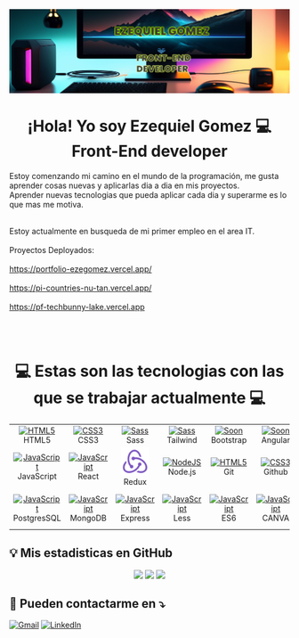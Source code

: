 <img align="center" alt="banner" width="auto" src="Banner.png">

<h1 align="center">¡Hola! Yo soy Ezequiel Gomez 💻 Front-End developer</h1>

<div>Estoy comenzando mi camino en el mundo de la programación, me gusta aprender cosas nuevas y aplicarlas dia a dia en mis proyectos.</div>
  Aprender nuevas tecnologias que pueda aplicar cada dia y superarme es lo que mas me motiva.
<br/>
<br/>

Estoy actualmente en busqueda de mi primer empleo en el area IT.
<br/>
<br/>
Proyectos Deployados:
<br/>
<br/>
https://portfolio-ezegomez.vercel.app/
<br/>
<br/>
https://pi-countries-nu-tan.vercel.app/
<br/>
<br/>
https://pf-techbunny-lake.vercel.app
</div>


<br/>

<!-- <div align="center" id="badges">
  <img src="https://quotes-github-readme.vercel.app/api?type=horizontal&theme=radical" alt=""/>
</div> -->
<br/>
</div>
 <h1 align="center">💻 Estas son las tecnologias con las que se trabajar actualmente 💻 </h1>
       
<table align="center">
  <tr>
    <td align="center" width="100">
      <a href="#">
        <img src="https://upload.wikimedia.org/wikipedia/commons/6/61/HTML5_logo_and_wordmark.svg" width="50" height="50" alt="HTML5" />
      </a>
      <br>HTML5
    </td>
    <td align="center" width="100">
      <a href="#">
        <img src="https://upload.wikimedia.org/wikipedia/commons/d/d5/CSS3_logo_and_wordmark.svg" width="50" height="50" alt="CSS3" />
      </a>
      <br>CSS3
    </td>
    <td align="center"  width="100">
      <a href="#">
        <img src="https://upload.wikimedia.org/wikipedia/commons/9/96/Sass_Logo_Color.svg" width="50" height="50" alt="Sass" />
      </a>
      <br>Sass
    </td>
    <td align="center"  width="100">
      <a href="#">
        <img src="https://upload.wikimedia.org/wikipedia/commons/d/d5/Tailwind_CSS_Logo.svg" width="50" height="50" alt="Sass" />
      </a>
      <br>Tailwind
    </td>
    <td align="center" width="100">
      <a href="#">
        <img src="https://cdn.jsdelivr.net/gh/devicons/devicon/icons/bootstrap/bootstrap-original.svg" width="50" height="50" alt="Soon" />
      </a>
      <br>Bootstrap
    </td>
    <td align="center" width="100">
      <a href="#">
        <img src="https://cdn.worldvectorlogo.com/logos/angular-icon-1.svg" width="50" height="50" alt="Soon" />
      </a>
      <br>Angular
    </td>
    <td align="center" width="100">
      <a href="#">
        <img src="https://upload.wikimedia.org/wikipedia/commons/3/33/Figma-logo.svg" width="50" height="50" alt="Soon" />
      </a>
      <br>Figma
    </td>
  </tr>
  
  <tr>
    <td align="center" width="100">
      <a href="#">
        <img src="https://upload.wikimedia.org/wikipedia/commons/9/99/Unofficial_JavaScript_logo_2.svg" width="50" height="50" alt="JavaScript" />
      </a>
      <br>JavaScript
    </td>
    <td align="center" width="100">
      <a href="#">
        <img src="https://cdn.worldvectorlogo.com/logos/react-2.svg" width="50" height="50" alt="JavaScript" />
      </a>
      <br>React
    </td>
    <td align="center" width="100">
      <a href="#">
        <img src="https://raw.githubusercontent.com/sachinverma53121/sachinverma53121/master/icons/redux.png" width="50" height="50" alt="Redux" />
      </a>
      <br>Redux
    </td>
    </td>
    <td align="center" width="100">
      <a href="#">
        <img src="https://upload.wikimedia.org/wikipedia/commons/d/d9/Node.js_logo.svg" width="50" height="50" alt="NodeJS" />
      </a>
      <br>Node.js
    </td> 
  <td align="center" width="100">
   <a href="#">
   <img src="https://cdn.jsdelivr.net/gh/devicons/devicon/icons/git/git-original.svg" width="50" height="50" alt="HTML5" />
 </a>
   <br>Git
  </td>
   <td align="center" width="100">
   <a href="#">
   <img src="https://cdn.jsdelivr.net/gh/devicons/devicon/icons/github/github-original.svg" width="50" height="50" alt="CSS3" />
   </a>
  <br>Github
   </td>
   <td align="center" width="100">
      <a href="#">
        <img src="https://cdn.worldvectorlogo.com/logos/photoshop-cc-4.svg" width="50" height="50" alt="JavaScript" />
      </a>
      <br>Photoshop
  </td>
  </tr>
<tr>
    <td align="center" width="100">
      <a href="#">
        <img src="https://cdn.jsdelivr.net/gh/devicons/devicon/icons/mysql/mysql-original.svg" width="50" height="50" alt="JavaScript" />
      </a>
      <br>PostgresSQL
    </td>
  <td align="center" width="100">
      <a href="#">
        <img src="https://cdn.worldvectorlogo.com/logos/mongodb-icon-1.svg" width="50" height="50" alt="JavaScript" />
      </a>
      <br>MongoDB
    </td>
   <td align="center" width="100">
      <a href="#">
        <img src="https://cdn.worldvectorlogo.com/logos/express-109.svg" width="50" height="50" alt="JavaScript" />
      </a>
      <br>Express
    </td>
  <td align="center" width="100">
      <a href="#">
        <img src="https://cdn.worldvectorlogo.com/logos/less.svg" width="50" height="50" alt="JavaScript" />
      </a>
      <br>Less
    </td>
  <td align="center" width="100">
      <a href="#">
        <img src="https://cdn.worldvectorlogo.com/logos/es6.svg" width="50" height="50" alt="JavaScript" />
      </a>
      <br>ES6
    </td>
  <td align="center" width="100">
      <a href="#">
        <img src="https://cdn.worldvectorlogo.com/logos/canva-1.svg" width="50" height="50" alt="JavaScript" />
      </a>
      <br>CANVA
    </td>
  <td align="center" width="100">
      <a href="#">
        <img src="https://cdn.worldvectorlogo.com/logos/material-ui-1.svg" width="50" height="50" alt="JavaScript" />
      </a>
      <br>MATERIAL IU
    </td>
  
  </tr>
</table>

## 💡 Mis estadisticas en GitHub
<div align="center">
    <img height="180em" src="https://github-readme-stats.vercel.app/api?username=EzequielGomez74&theme=tokyonight&hide_border=true&include_all_commits=false&count_private=false"/>
    <img height="180em" src="https://github-readme-streak-stats.herokuapp.com/?user=EzequielGomez74&theme=tokyonight&hide_border=true"/>
    <img height="180em" border="none" src="https://github-readme-stats.vercel.app/api/top-langs/?username=EzequielGomez74&theme=tokyonight&hide_border=true&include_all_commits=false&count_private=false&layout=compact"/>
</div>

## 📩 **Pueden contactarme en ⤵**
[![Gmail](https://img.shields.io/badge/-Gmail-FF0000?logo=gmail&logoColor=white)](mailto:ezequiel.canob@gmail.com)
[![LinkedIn](https://img.shields.io/badge/LinkedIn-%230077B5.svg?logo=linkedin&logoColor=white)](https://www.linkedin.com/in/eze-gomez/)
